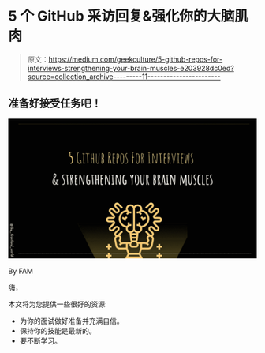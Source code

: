 # 5 个 GitHub 采访回复&强化你的大脑肌肉

> 原文：<https://medium.com/geekculture/5-github-repos-for-interviews-strengthening-your-brain-muscles-e203928dc0ed?source=collection_archive---------11----------------------->

## 准备好接受任务吧！

![](img/0af2466671cbee7df02a534654342102.png)

By FAM

嗨，

本文将为您提供一些很好的资源:

*   为你的面试做好准备并充满自信。
*   保持你的技能是最新的。
*   要不断学习。